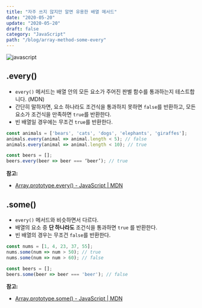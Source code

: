 ```yaml
---
title: "자주 쓰지 않지만 알면 유용한 배열 메서드"
date: "2020-05-20"
update: "2020-05-20"
draft: false
category: "JavaScript"
path: "/blog/array-method-some-every"
---
```


![javascript](https://blog.martinwork.co.kr/images/javascript/javascript.png)

## .every()
  - `every()` 메서드는 배열 안의 모든 요소가 주어진 판별 함수를 통과하는지 테스트합니다. (MDN)
  - 간단히 말하자면, 요소 하나라도 조건식을 통과하지 못하면  `false`를 반환하고, 모든 요소가 조건식을 만족하면 `true`를 반환한다.
  - 빈 배열일 경우에는 무조건 `true`를 반환한다.

```js
const animals = ['bears', 'cats', 'dogs', 'elephants', 'giraffes'];
animals.every(animal => animal.length < 5); // false
animals.every(animal => animal.length < 10); // true

const beers = [];
beers.every(beer => beer === ‘beer’); // true
```

**참고:**
  - [Array.prototype.every() - JavaScript | MDN](https://developer.mozilla.org/ko/docs/Web/JavaScript/Reference/Global_Objects/Array/every)

## .some()
  - `every()` 메서드와 비슷하면서 다르다.
  - 배열의 요소 중 **단 하나라도** 조건식을 통과하면 `true` 를 반환한다.
  - 빈 배열의 경우는 무조건 `false`를 반환한다.

```js
const nums = [1, 4, 23, 37, 55];
nums.some(num => num > 50); // true
nums.some(num => num > 60); // false

const beers = [];
beers.some(beer => beer === 'beer'); // false
```

**참고:**
  - [Array.prototype.some() - JavaScript | MDN](https://developer.mozilla.org/ko/docs/Web/JavaScript/Reference/Global_Objects/Array/some)
